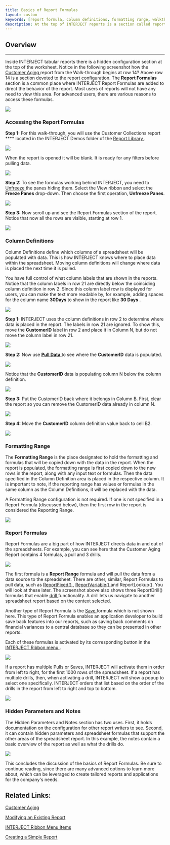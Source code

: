 ```yaml
---
title: Basics of Report Formulas
layout: custom
keywords: [report formula, column definitions, formatting range, walkthrough]
description: At the top of INTERJECT reports is a section called report formulas which handles the behavior of the report.
---
```


##  **Overview**
---
Inside INTERJECT tabular reports there is a hidden configuration section at the top of the worksheet. Notice in the following screenshot how the [ Customer Aging ](/wAbout/Customer-Aging_128091294.html) report from the Walk-through begins at row 14? Above row 14 is a section devoted to the report configuration. The **Report Formulas** section is a common place where INTERJECT Report Formulas are added to direct the behavior of the report. Most users of reports will not have any need to view this area. For advanced users, there are various reasons to access these formulas. 


![](/images/BasicsReportFormulas/image2017-6-15_15-27-28.png)

###  Accessing the Report Formulas 

**Step 1:** For this walk-through, you will use the Customer Collections report **** located in the INTERJECT Demos folder of the [ Report Library ](/wAbout/Report-Library-Basics_61702517.html). 

![](/images/BasicsReportFormulas/image2017-6-15_17-12-46.png)

When the report is opened it will be blank. It is ready for any filters before pulling data. 

![](/images/BasicsReportFormulas/image2017-6-21_15-6-49.png)

**Step 2:** To see the formulas working behind INTERJECT, you need to [ Unfreeze ](/wPortal/INTERJECT-Ribbon-Menu-Items_83689479.html) the panes hiding them. Select the View ribbon and select  the **Freeze Panes** drop-down. Then choose the first operation, **Unfreeze Panes**. 

![](/images/BasicsReportFormulas/image2017-6-21_17-55-57.png)

**Step 3:** Now scroll up and see the Report Formulas section of the report. Notice that now all the rows are visible, starting at row 1. 

![](/images/BasicsReportFormulas/image2017-6-22_10-32-17.png)

###  Column Definitions 

Column Definitions define which columns of a spreadsheet will be populated with data. This is how INTERJECT knows where to place data within the spreadsheet. Moving column definitions will change where data is placed the next time it is pulled. 

You have full control of what column labels that are shown in the reports. Notice that the column labels in row 21 are directly below the coinciding column definition in row 2. Since this column label row is displayed for users, you can make the text more readable by, for example, adding spaces for the column name **30Days** to show in the report like **30 Days** . 

![](/images/BasicsReportFormulas/image2017-6-22_11-4-25.png)

**Step 1:** INTERJECT uses the column definitions in row 2 to determine where data is placed in the report. The labels in row 21 are ignored. To show this, move the **CustomerID** label in row 2 and place it in Column N, but do not move the column label in row 21. 

![](/images/BasicsReportFormulas/image2017-6-22_11-43-17.png)

**Step 2:** Now use [ **Pull Data** ](/wGetStarted/INTERJECT-Ribbon-Menu-Items_83689479.html#pull-data)to see where the **CustomerID** data is populated. 

![](/images/BasicsReportFormulas/image2017-6-22_11-50-20.png)

Notice that the **CustomerID** data is populating column N below the column definition. 

![](/images/BasicsReportFormulas/image2017-6-22_11-55-57.png)

**Step 3:** Put the CustomerID back where it belongs in Column B. First, clear the report so you can remove the CustomerID data already in column N. 

![](/images/BasicsReportFormulas/image2017-7-3_8-15-19.png)

**Step 4:** Move the **CustomerID** column definition value back to cell B2. 

![](/images/BasicsReportFormulas/image2017-7-3_8-20-19.png)

###  Formatting Range

The **Formatting Range** is the place designated to hold the formatting and formulas that will be copied down with the data in the report. When the report is populated, the formatting range is first copied down to the new rows in the report, along with any input text or formulas. Then the data specified in the Column Definition area is placed in the respective column. It is important to note, if the reporting range has values or formulas in the same column as the Column Definitions, it will be replaced with the data. 

A Formatting Range configuration is not required. If one is not specified in a Report Formula (discussed below), then the first row in the report is considered the Reporting Range. 

![](/images/BasicsReportFormulas/image2017-7-3_8-24-58.png)   

###  Report Formulas 

Report Formulas are a big part of how INTERJECT directs data in and out of the spreadsheets. For example, you can see here that the Customer Aging Report contains 4 formulas, a pull and 3 drills. 

![](/images/BasicsReportFormulas/image2017-7-3_8-37-34.png)

The first formula is a **Report Range** formula and will pull the data from a data source to the spreadsheet. There are other, similar, Report Formulas to pull data, such as [ ReportFixed() ](/wIndex/61702203.html) , [ ReportVariable() ](/wIndex/61702201.html) and ReportLookup(). You will look at these later. The screenshot above also shows three ReportDrill() formulas that enable [ drill ](/wGetStarted/INTERJECT-Ribbon-Menu-Items_83689479.html#drill-on-data) functionality. A drill lets us navigate to another spreadsheet report based on the context selected. 

Another type of Report Formula is the [ Save ](/wGetStarted/INTERJECT-Ribbon-Menu-Items_83689479.html#save-data) formula which is not shown here. This type of Report Formula enables an application developer to build save back features into our reports, such as saving back comments on financial variances to a central database so they can be presented in other reports. 

Each of these formulas is activated by its corresponding button in the [ INTERJECT Ribbon menu ](/wGetStarted/INTERJECT-Ribbon-Menu-Items_83689479.html). 

<img class="img-modal" src="/images/BasicsReportFormulas/image2017-8-14_8-55-43.png" onclick="zoom_img(this)" />

If a report has multiple Pulls or Saves, INTERJECT will activate them in order from left to right, for the first 1000 rows of the spreadsheet. If a report has multiple drills, then, when activating a drill, INTERJECT will show a popup to select one specifically. INTERJECT orders that list based on the order of the drills in the report from left to right and top to bottom. 

<img class="img-modal" src="/images/BasicsReportFormulas/image2017-8-14_8-57-26.png" onclick="zoom_img(this)" />

###  Hidden Parameters and Notes 

The Hidden Parameters and Notes section has two uses. First, it holds documentation on the configuration for other report writers to see. Second, it can contain hidden parameters and spreadsheet formulas that support the other areas of the spreadsheet report. In this example, the notes contain a basic overview of the report as well as what the drills do. 

<img class="img-modal" src="/images/BasicsReportFormulas/image2017-8-23_17-18-50.png" onclick="zoom_img(this)" />

This concludes the discussion of the basics of Report Formulas. Be sure to continue reading, since there are many advanced options to learn more about, which can be leveraged to create tailored reports and applications for the company's needs. 

##  Related Links: 

[ Customer Aging ](Customer-Aging_128091294.html)

[ Modifying an Existing Report ](/wGetStarted/Modifying-an-Existing-Report_62849215.html)

[ INTERJECT Ribbon Menu Items ](INTERJECT-Ribbon-Menu-Items_83689479.html)

[ Creating a Simple Report ](/wGetStarted/Creating-a-Simple-Report_128408585.html)
